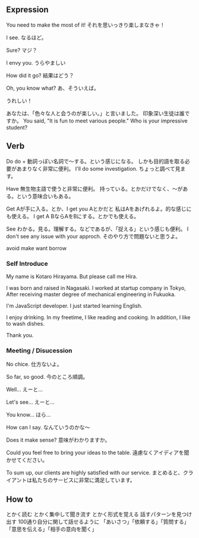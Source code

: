 ## Expression

You need to make the most of it!
それを思いっきり楽しまなきゃ！

I see.
なるほど。

Sure?
マジ？

I envy you.
うらやましい

How did it go?
結果はどう？

Oh, you know what?
あ、そういえば。

うれしい！

あなたは、「色々な人と会うのが楽しい。」と言いました。
印象深い生徒は誰ですか。
You said, "It is fun to meet various people."
Who is your impressive student?

## Verb

Do
do + 動詞っぽい名詞で〜する。という感じになる。
しかも目的語を取る必要があまりなく非常に便利。
I'll do some investigation. ちょっと調べて見ます。

Have
無生物主語で使うと非常に便利。
持っている。とかだけでなく、〜がある。という意味合いもある。

Get
Aが手に入る。とか、I get you Aとかだと
私はAをあげれるよ。的な感じにも使える。
I get A BならAをBにする。とかでも使える。

See
わかる。見る。理解する。などであるが、「捉える」という感じも便利。
I don't see any issue with your approch. そのやり方で問題ないと思うよ。

avoid
make
want
borrow

### Self Introduce

My name is Kotaro Hirayama.
But please call me Hira.

I was born and raised in Nagasaki.
I worked at startup company in Tokyo, After receiving master degree of mechanical engineering in Fukuoka.

I'm JavaScript developer.
I just started learning English.

I enjoy drinking.
In my freetime, I like reading and cooking.
In addition, I like to wash dishes.

Thank you.

### Meeting / Disucession

No chice.
仕方ないよ。

So far, so good.
今のところ順調。

Well...
えーと...

Let's see...
えーと...

You know...
ほら...

How can I say.
なんていうのかな〜

Does it make sense?
意味がわかりますか。

Could you feel free to bring your ideas to the table.
遠慮なくアイディアを聞かせてください。

To sum up, our clients are highly satisfied with our service.
まとめると、クライアントは私たちのサービスに非常に満足しています。

## How to

とかく読む
とかく集中して聞き流す
とかく形式を覚える
話すパターンを見つけ出す
100通り自分に関して話せるように
「あいさつ」「依頼する」「質問する」「意思を伝える」「相手の意向を聞く」
